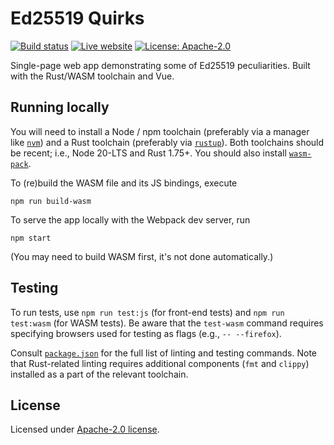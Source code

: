 # Ed25519 Quirks

[![Build status][ci-image]][ci-url]
[![Live website][website-image]][website-url]
[![License: Apache-2.0][license-image]][license-url] 

[ci-image]: https://github.com/slowli/ed25519-quirks/actions/workflows/ci.yml/badge.svg
[ci-url]: https://github.com/slowli/ed25519-quirks/actions/workflows/ci.yml
[website-image]: https://img.shields.io/badge/website-live-blue.svg
[website-url]: https://quirks.ed25519.info/
[license-image]: https://img.shields.io/github/license/slowli/ed25519-quirks.svg
[license-url]: https://github.com/slowli/ed25519-quirks/blob/master/LICENSE

Single-page web app demonstrating some of Ed25519 peculiarities. Built with the Rust/WASM toolchain
and Vue.

## Running locally

You will need to install a Node / npm toolchain (preferably via a manager like [`nvm`])
and a Rust toolchain (preferably via [`rustup`]). Both toolchains should be recent; i.e., Node 20-LTS
and Rust 1.75+. You should also install [`wasm-pack`].

To (re)build the WASM file and its JS bindings, execute

```shell
npm run build-wasm
```

To serve the app locally with the Webpack dev server, run

```shell
npm start
```

(You may need to build WASM first, it's not done automatically.)

## Testing

To run tests, use `npm run test:js` (for front-end tests) and `npm run test:wasm` (for WASM tests).
Be aware that the `test-wasm` command requires specifying browsers used for testing as flags
(e.g., `-- --firefox`).

Consult [`package.json`](package.json) for the full list of linting and testing commands.
Note that Rust-related linting requires additional components (`fmt` and `clippy`) installed as a part
of the relevant toolchain.

## License

Licensed under [Apache-2.0 license](LICENSE).

[`nvm`]: https://github.com/creationix/nvm
[`rustup`]: https://rustup.rs/
[`wasm-pack`]: https://rustwasm.github.io/wasm-pack/installer/
